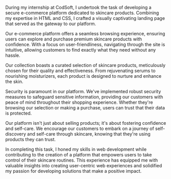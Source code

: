 During my internship at CodSoft, I undertook the task of developing a secure e-commerce platform dedicated to skincare products. Combining my expertise in HTML and CSS, I crafted a visually captivating landing page that served as the gateway to our platform.

Our e-commerce platform offers a seamless browsing experience, ensuring users can explore and purchase premium skincare products with confidence. With a focus on user-friendliness, navigating through the site is intuitive, allowing customers to find exactly what they need without any hassle.

Our collection boasts a curated selection of skincare products, meticulously chosen for their quality and effectiveness. From rejuvenating serums to nourishing moisturizers, each product is designed to nurture and enhance the skin.

Security is paramount in our platform. We've implemented robust security measures to safeguard sensitive information, providing our customers with peace of mind throughout their shopping experience. Whether they're browsing our selection or making a purchase, users can trust that their data is protected.

Our platform isn't just about selling products; it's about fostering confidence and self-care. We encourage our customers to embark on a journey of self-discovery and self-care through skincare, knowing that they're using products they can trust.

In completing this task, I honed my skills in web development while contributing to the creation of a platform that empowers users to take control of their skincare routines. This experience has equipped me with valuable insights into creating user-centric web experiences and solidified my passion for developing solutions that make a positive impact.
